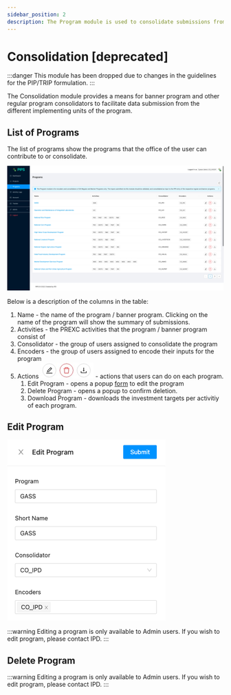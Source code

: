 ```yaml
---
sidebar_position: 2
description: The Program module is used to consolidate submissions from implementing units.
---
```


# Consolidation [deprecated]

:::danger
This module has been dropped due to changes in the guidelines for the PIP/TRIP formulation.
:::

The Consolidation module provides a means for banner program and other regular program consolidators to facilitate data submission from
the different implementing units of the program.

## List of Programs

The list of programs show the programs that the office of the user can contribute to or consolidate.

![list of programs](./programs.png)

Below is a description of the columns in the table:

1. Name - the name of the program / banner program. Clicking on the name of the program
will show the summary of submissions.
2. Activities - the PREXC activities that the program / banner program consist of
3. Consolidator - the group of users assigned to consolidate the program
4. Encoders - the group of users assigned to encode their inputs for the program 
5. Actions ![program-menu](program-menu.jpeg) - actions that users can do on each program. 
   1. Edit Program - opens a popup [form](#edit-program) to edit the program
   2. Delete Program - opens a popup to confirm deletion.
   3. Download Program - downloads the investment targets per activitiy of each program.

## Edit Program

![Edit program](./edit-program.png)

:::warning
Editing a program is only available to Admin users. If you wish to edit program, please contact IPD.
:::

## Delete Program



:::warning
Editing a program is only available to Admin users. If you wish to edit program, please contact IPD.
:::
